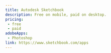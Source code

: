 ```yaml
---
title: Autodesk Sketchbook
description: Free on mobile, paid on desktop.
pricing:
 - free  
 - paid
adobeApps:
 - Photoshop
link: https://www.sketchbook.com/apps
---
```

